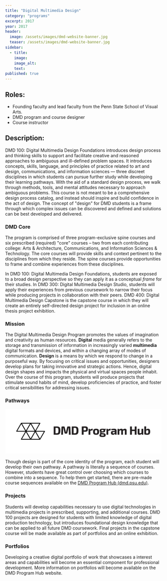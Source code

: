 ```yaml
---
title: "Digital Multimedia Design"
category: "programs"
excerpt: 2017
year: 2017
header:
  image: /assets/images/dmd-website-banner.jpg
  teaser: /assets/images/dmd-website-banner.jpg
sidebar:
  - title:
    image:
    image_alt:
    text:
published: true
---
```

## Roles:

- Founding faculty and lead faculty from the Penn State School of Visual Arts.
- DMD program and course designer
- Course instructor

## Description:

DMD 100: Digital Multimedia Design Foundations introduces design process and thinking skills to support and facilitate creative and reasoned approaches to ambiguous and ill-defined problem spaces. It introduces concepts, skills, language, and principles of practice related to art and design, communications, and information sciences — three discreet disciplines in which students can pursue further study while developing their learning pathways. With the aid of a standard design process, we walk through methods, tools, and mental attitudes necessary to approach ambiguous problems. This course is not meant to be a comprehensive design process catalog, and instead should inspire and build confidence in the act of design. The concept of "design" for DMD students is a frame through which complex issues can be discovered and defined and solutions can be best developed and delivered.

### DMD Core

The program is comprised of three program-exclusive spine courses and six prescribed \(required\) "core" courses – two from each contributing college: Arts & Architecture, Communications, and Information Sciences & Technology. The core courses will provide skills and context pertinent to the disciplines from which they reside. The spine courses provide opportunities to frame and combine experiences from these disciplines.

In DMD 100: Digital Multimedia Design Foundations, students are exposed to a broad design perspective so they can apply it as a conceptual _frame_ for their studies. In DMD 300: Digital Multimedia Design Studio, students will apply their experiences from previous coursework to narrow their focus while producing projects in collaboration with their peers. DMD 400: Digital Multimedia Design Capstone is the capstone course in which they will create an entirely self-directed design project for inclusion in an online thesis project exhibition.

### Mission

The Digital Multimedia Design Program promotes the values of imagination and creativity as human resources. **Digital** media generally refers to the storage and transmission of information in increasingly varied **multimedia** digital formats and devices, and within a changing array of modes of communication. **Design** is a means by which we respond to change in a purposeful way. By focusing on critical issues and opportunities, designers develop plans for taking innovative and strategic actions. Hence, digital design shapes and impacts the physical and virtual spaces people inhabit. Over the course of this program, students will produce projects that stimulate sound habits of mind, develop proficiencies of practice, and foster critical sensibilities for addressing issues.

### Pathways

![DMD banner art](/assets/images/curriculum/dmd-horizontal-wordmark.png)

Though design is part of the core identity of the program, each student will develop their own pathway. A pathway is literally a sequence of courses. However, students have great control over choosing which courses to combine into a sequence. To help them get started, there are pre-made course sequences available on the [DMD Program Hub \(dmd.psu.edu\)](http://dmd.psu.edu).

### Projects

Students will develop capabilities necessary to use digital technologies in multimedia projects in prescribed, supporting, and additional courses. DMD 100 projects are designed for students with limited knowledge of digital production technology, but introduces foundational design knowledge that can be applied to all future DMD coursework. Final projects in the capstone course will be made available as part of portfolios and an online exhibition.

### Portfolios

Developing a creative digital portfolio of work that showcases a interest areas and capabilities will become an essential component for professional development. More information on portfolios will become available on the DMD Program Hub website.